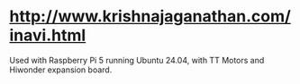 # http://www.krishnajaganathan.com/inavi.html

Used with Raspberry Pi 5 running Ubuntu 24.04, with TT Motors and Hiwonder expansion board.
